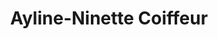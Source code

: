 ---
title: "Ayline-Ninette Coiffeur"
url: /illerkirchberg/ayline-ninette-coiffeur/
shop: Friseur
---